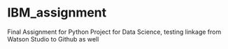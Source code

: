 # IBM_assignment
Final Assignment for Python Project for Data Science, testing linkage from Watson Studio to Github as well
